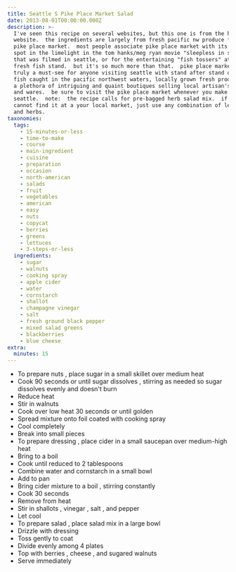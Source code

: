 ```yaml
---
title: Seattle S Pike Place Market Salad
date: 2013-08-01T00:00:00.000Z
description: >-
  I've seen this recipe on several websites, but this one is from the health.com
  website.  the ingredients are largely from fresh pacific nw produce from the
  pike place market.  most people associate pike place market with its brief
  spot in the limelight in the tom hanks/meg ryan movie "sleepless in seattle"
  that was filmed in seattle, or for the entertaining "fish tossers" at the
  fresh fish stand.  but it's so much more than that.  pike place market is
  truly a must-see for anyone visiting seattle with stand after stand of fresh
  fish caught in the pacific northwest waters, locally grown fresh produce, and
  a plethora of intriguing and quaint boutiques selling local artisan's crafts
  and wares.  be sure to visit the pike place market whenever you make a stop in
  seattle.  note:  the recipe calls for pre-bagged herb salad mix.  if you
  cannot find it at a your local market, just use any combination of lettuces
  and herbs.
taxonomies:
  tags:
    - 15-minutes-or-less
    - time-to-make
    - course
    - main-ingredient
    - cuisine
    - preparation
    - occasion
    - north-american
    - salads
    - fruit
    - vegetables
    - american
    - easy
    - nuts
    - copycat
    - berries
    - greens
    - lettuces
    - 3-steps-or-less
  ingredients:
    - sugar
    - walnuts
    - cooking spray
    - apple cider
    - water
    - cornstarch
    - shallot
    - champagne vinegar
    - salt
    - fresh ground black pepper
    - mixed salad greens
    - blackberries
    - blue cheese
extra:
  minutes: 15
---
```

 - To prepare nuts , place sugar in a small skillet over medium heat
 - Cook 90 seconds or until sugar dissolves , stirring as needed so sugar dissolves evenly and doesn't burn
 - Reduce heat
 - Stir in walnuts
 - Cook over low heat 30 seconds or until golden
 - Spread mixture onto foil coated with cooking spray
 - Cool completely
 - Break into small pieces
 - To prepare dressing , place cider in a small saucepan over medium-high heat
 - Bring to a boil
 - Cook until reduced to 2 tablespoons
 - Combine water and cornstarch in a small bowl
 - Add to pan
 - Bring cider mixture to a boil , stirring constantly
 - Cook 30 seconds
 - Remove from heat
 - Stir in shallots , vinegar , salt , and pepper
 - Let cool
 - To prepare salad , place salad mix in a large bowl
 - Drizzle with dressing
 - Toss gently to coat
 - Divide evenly among 4 plates
 - Top with berries , cheese , and sugared walnuts
 - Serve immediately
